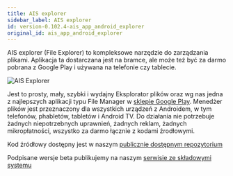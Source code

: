 ```yaml
---
title: AIS explorer
sidebar_label: AIS explorer
id: version-0.102.4-ais_app_android_explorer
original_id: ais_app_android_explorer
---
```



AIS explorer (File Explorer) to kompleksowe narzędzie do zarządzania plikami.
Aplikacja ta dostarczana jest na bramce, ale może też być za darmo pobrana z Google Play i używana na telefonie czy tablecie.

![AIS Explorer](/AIS-docs/img/en/frontend/ais_explorer_apk_screen.png)

Jest to prosty, mały, szybki i wydajny Eksplorator plików oraz wg nas jedna z najlepszych aplikacji typu File Manager w [sklepie Google Play](https://play.google.com/store/apps/details?id=pl.sviete.dom.anexplorer.pro).
Menedżer plików jest przeznaczony dla wszystkich urządzeń z Androidem, w tym telefonów, phabletów, tabletów i Android TV. Do działania nie potrzebuje żadnych niepotrzebnych uprawnień, żadnych reklam, żadnych mikropłatności, wszystko za darmo łącznie z kodami źrodłowymi.


Kod źródłowy dostępny jest w naszym [publicznie dostępnym repozytorium](https://github.com/sviete/AIS-explorer)

Podpisane wersje beta publikujemy na naszym [serwisie ze składowymi systemu](https://powiedz.co/ota/)

